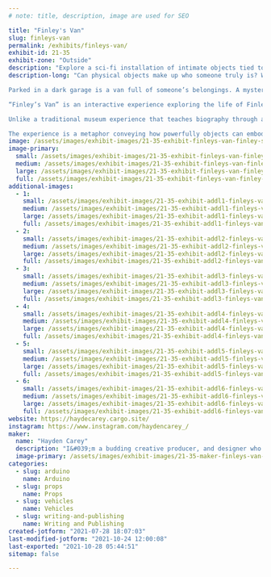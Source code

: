 ```yaml
---
# note: title, description, image are used for SEO

title: "Finley's Van"
slug: finleys-van
permalink: /exhibits/finleys-van/
exhibit-id: 21-35
exhibit-zone: "Outside"
description: "Explore a sci-fi installation of intimate objects tied to Finley&#039;s past, present, and future."
description-long: "Can physical objects make up who someone truly is? What are those things that teach us about who a person is? Is it possible to create a playful, yet meaningful, sincere space where we can explore someone’s belongings? Finley’s Van pieces together Finley Sullivan through objects.

Parked in a dark garage is a van full of someone’s belongings. A mysterious note is attached to the back door. As you enter the van, you find yourself surrounded by objects that at first glance appear to be junk. A voice can be heard, asking you to hold, inspect, and remember what’s inside. As you play and connect with the objects, the story of Finely Sullivan unravels.

“Finley’s Van” is an interactive experience exploring the life of Finley Sullivan, a 20-something FedEx delivery driver with a strange condition that has followed him through his life: he slips in and out of time dimensions. At a young age, it was just momentary flashes. As he got older, they became more vivid, until he saw a jaded, bored, hallowed older version of himself. Finley feels the only way to preserve his older self is by packing up his things in a van and traveling in time so he can show his future self their stuff.

Unlike a traditional museum experience that teaches biography through a display of data and historical facts, “Finley’s Van” leverages physical interaction and emotion as a way for visitors to learn and connect with someone new.

The experience is a metaphor conveying how powerfully objects can embody someone’s essence, their personal story, and their memories. Installation visitors step away with an intimate relationship with someone new."
image: /assets/images/exhibit-images/21-35-exhibit-finleys-van-finley-s-van-home-image-large.png
image-primary: 
  small: /assets/images/exhibit-images/21-35-exhibit-finleys-van-finley-s-van-home-image-small.png
  medium: /assets/images/exhibit-images/21-35-exhibit-finleys-van-finley-s-van-home-image-medium.png
  large: /assets/images/exhibit-images/21-35-exhibit-finleys-van-finley-s-van-home-image-large.png
  full: /assets/images/exhibit-images/21-35-exhibit-finleys-van-finley-s-van-home-image-full.png
additional-images: 
  - 1:
    small: /assets/images/exhibit-images/21-35-exhibit-addl1-finleys-van-finkley7-small.png
    medium: /assets/images/exhibit-images/21-35-exhibit-addl1-finleys-van-finkley7-medium.png
    large: /assets/images/exhibit-images/21-35-exhibit-addl1-finleys-van-finkley7-large.png
    full: /assets/images/exhibit-images/21-35-exhibit-addl1-finleys-van-finkley7-full.png
  - 2:
    small: /assets/images/exhibit-images/21-35-exhibit-addl2-finleys-van-finley2-small.png
    medium: /assets/images/exhibit-images/21-35-exhibit-addl2-finleys-van-finley2-medium.png
    large: /assets/images/exhibit-images/21-35-exhibit-addl2-finleys-van-finley2-large.png
    full: /assets/images/exhibit-images/21-35-exhibit-addl2-finleys-van-finley2-full.png
  - 3:
    small: /assets/images/exhibit-images/21-35-exhibit-addl3-finleys-van-finley3-small.png
    medium: /assets/images/exhibit-images/21-35-exhibit-addl3-finleys-van-finley3-medium.png
    large: /assets/images/exhibit-images/21-35-exhibit-addl3-finleys-van-finley3-large.png
    full: /assets/images/exhibit-images/21-35-exhibit-addl3-finleys-van-finley3-full.png
  - 4:
    small: /assets/images/exhibit-images/21-35-exhibit-addl4-finleys-van-finley4-small.png
    medium: /assets/images/exhibit-images/21-35-exhibit-addl4-finleys-van-finley4-medium.png
    large: /assets/images/exhibit-images/21-35-exhibit-addl4-finleys-van-finley4-large.png
    full: /assets/images/exhibit-images/21-35-exhibit-addl4-finleys-van-finley4-full.png
  - 5:
    small: /assets/images/exhibit-images/21-35-exhibit-addl5-finleys-van-finley5-small.png
    medium: /assets/images/exhibit-images/21-35-exhibit-addl5-finleys-van-finley5-medium.png
    large: /assets/images/exhibit-images/21-35-exhibit-addl5-finleys-van-finley5-large.png
    full: /assets/images/exhibit-images/21-35-exhibit-addl5-finleys-van-finley5-full.png
  - 6:
    small: /assets/images/exhibit-images/21-35-exhibit-addl6-finleys-van-finley6-small.png
    medium: /assets/images/exhibit-images/21-35-exhibit-addl6-finleys-van-finley6-medium.png
    large: /assets/images/exhibit-images/21-35-exhibit-addl6-finleys-van-finley6-large.png
    full: /assets/images/exhibit-images/21-35-exhibit-addl6-finleys-van-finley6-full.png
website: https://haydecarey.cargo.site/
instagram: https://www.instagram.com/haydencarey_/
maker: 
  name: "Hayden Carey"
  description: "I&#039;m a budding creative producer, and designer who has found a passion for experiential storytelling and themed entertainment projects– all enhanced by technology. I’m motivated by a desire to craft meaningful and memorable experiences for others through technology and stories."
  image-primary: /assets/images/exhibit-images/21-35-maker-finleys-van-img-0883-medium.jpeg
categories: 
  - slug: arduino
    name: Arduino
  - slug: props
    name: Props
  - slug: vehicles
    name: Vehicles
  - slug: writing-and-publishing
    name: Writing and Publishing
created-jotform: "2021-07-28 18:07:03"
last-modified-jotform: "2021-10-24 12:00:08"
last-exported: "2021-10-28 05:44:51"
sitemap: false

---
```

